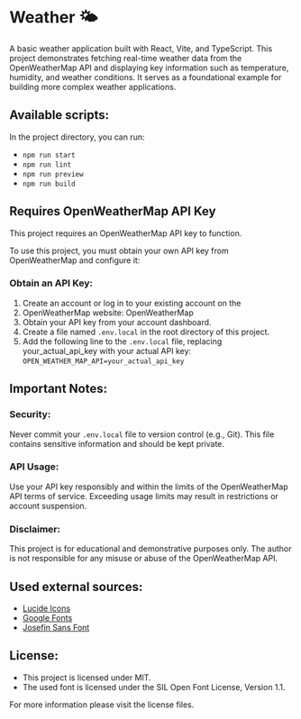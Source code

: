 # Weather 🌤

A basic weather application built with React, Vite, and TypeScript. This project demonstrates fetching real-time weather data from the OpenWeatherMap API and displaying key information such as temperature, humidity, and weather conditions. It serves as a foundational example for building more complex weather applications.

## Available scripts:

In the project directory, you can run:

- `npm run start`
- `npm run lint`
- `npm run preview`
- `npm run build`

## Requires OpenWeatherMap API Key

This project requires an OpenWeatherMap API key to function.

To use this project, you must obtain your own API key from OpenWeatherMap and configure it:

### Obtain an API Key:

1. Create an account or log in to your existing account on the
2. OpenWeatherMap website: OpenWeatherMap
3. Obtain your API key from your account dashboard.
4. Create a file named `.env.local` in the root directory of this project.
5. Add the following line to the `.env.local` file, replacing your_actual_api_key with your actual API key: `OPEN_WEATHER_MAP_API=your_actual_api_key`

## Important Notes:

### Security:

Never commit your `.env.local` file to version control (e.g., Git).
This file contains sensitive information and should be kept private.

### API Usage:

Use your API key responsibly and within the limits of the OpenWeatherMap API terms of service.
Exceeding usage limits may result in restrictions or account suspension.

### Disclaimer:

This project is for educational and demonstrative purposes only. The author is not responsible for any misuse or abuse of the OpenWeatherMap API.

## Used external sources:

- [Lucide Icons](https://lucide.dev)
- [Google Fonts](https://fonts.google.com/specimen/Josefin+Sans)
- [Josefin Sans Font](https://github.com/googlefonts/josefinsans)

## License:

- This project is licensed under MIT.
- The used font is licensed under the SIL Open Font License, Version 1.1.

For more information please visit the license files.
